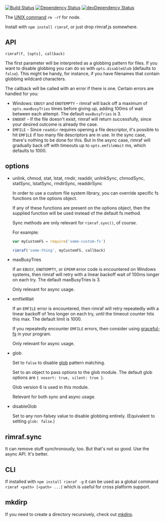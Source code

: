 [![Build Status](https://travis-ci.org/isaacs/rimraf.svg?branch=master)](https://travis-ci.org/isaacs/rimraf) [![Dependency Status](https://david-dm.org/isaacs/rimraf.svg)](https://david-dm.org/isaacs/rimraf) [![devDependency Status](https://david-dm.org/isaacs/rimraf/dev-status.svg)](https://david-dm.org/isaacs/rimraf#info=devDependencies)

The [UNIX command](http://en.wikipedia.org/wiki/Rm_(Unix)) `rm -rf` for node.

Install with `npm install rimraf`, or just drop rimraf.js somewhere.








































































<extoc></extoc>

## API

`rimraf(f, [opts], callback)`

The first parameter will be interpreted as a globbing pattern for files. If you
want to disable globbing you can do so with `opts.disableGlob` (defaults to
`false`). This might be handy, for instance, if you have filenames that contain
globbing wildcard characters.

The callback will be called with an error if there is one.  Certain
errors are handled for you:

* Windows: `EBUSY` and `ENOTEMPTY` - rimraf will back off a maximum of
  `opts.maxBusyTries` times before giving up, adding 100ms of wait
  between each attempt.  The default `maxBusyTries` is 3.
* `ENOENT` - If the file doesn't exist, rimraf will return
  successfully, since your desired outcome is already the case.
* `EMFILE` - Since `readdir` requires opening a file descriptor, it's
  possible to hit `EMFILE` if too many file descriptors are in use.
  In the sync case, there's nothing to be done for this.  But in the
  async case, rimraf will gradually back off with timeouts up to
  `opts.emfileWait` ms, which defaults to 1000.

## options

* unlink, chmod, stat, lstat, rmdir, readdir,
  unlinkSync, chmodSync, statSync, lstatSync, rmdirSync, readdirSync

    In order to use a custom file system library, you can override
    specific fs functions on the options object.

    If any of these functions are present on the options object, then
    the supplied function will be used instead of the default fs
    method.

    Sync methods are only relevant for `rimraf.sync()`, of course.

    For example:

    ```javascript
    var myCustomFS = require('some-custom-fs')

    rimraf('some-thing', myCustomFS, callback)
    ```

* maxBusyTries

    If an `EBUSY`, `ENOTEMPTY`, or `EPERM` error code is encountered
    on Windows systems, then rimraf will retry with a linear backoff
    wait of 100ms longer on each try.  The default maxBusyTries is 3.

    Only relevant for async usage.

* emfileWait

    If an `EMFILE` error is encountered, then rimraf will retry
    repeatedly with a linear backoff of 1ms longer on each try, until
    the timeout counter hits this max.  The default limit is 1000.

    If you repeatedly encounter `EMFILE` errors, then consider using
    [graceful-fs](http://npm.im/graceful-fs) in your program.

    Only relevant for async usage.

* glob

    Set to `false` to disable [glob](http://npm.im/glob) pattern
    matching.

    Set to an object to pass options to the glob module.  The default
    glob options are `{ nosort: true, silent: true }`.

    Glob version 6 is used in this module.

    Relevant for both sync and async usage.

* disableGlob

    Set to any non-falsey value to disable globbing entirely.
    (Equivalent to setting `glob: false`.)

## rimraf.sync

It can remove stuff synchronously, too.  But that's not so good.  Use
the async API.  It's better.

## CLI

If installed with `npm install rimraf -g` it can be used as a global
command `rimraf <path> [<path> ...]` which is useful for cross platform support.

## mkdirp

If you need to create a directory recursively, check out
[mkdirp](https://github.com/substack/node-mkdirp).
